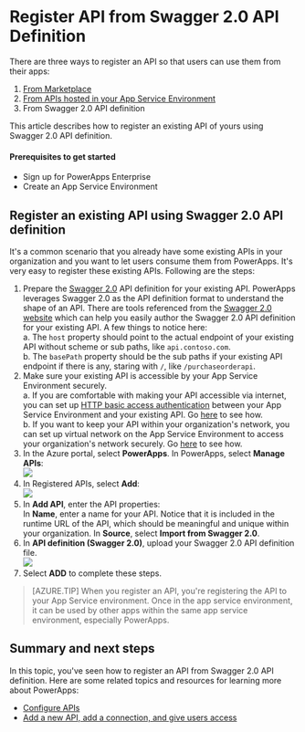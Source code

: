 <properties
	pageTitle="Register API from Swagger 2.0 API Definition | Microsoft Azure"
	description="Register API from Swagger 2.0 API defition of your existing API"
	services="powerapps"
	documentationCenter="" 
	authors="MandiOhlinger"
	manager="dwrede"
	editor=""/>

<tags
   ms.service="powerapps"
   ms.devlang="na"
   ms.topic="article"
   ms.tgt_pltfrm="na"
   ms.workload="na" 
   ms.date="11/17/2015"
   ms.author="guayan"/>

# Register API from Swagger 2.0 API Definition  

There are three ways to register an API so that users can use them from their apps:

1. [From Marketplace](powerapps-register-from-available-apis.md)
2. [From APIs hosted in your App Service Environment](powerapps-register-api-hosted-in-app-service.md)
3. From Swagger 2.0 API definition

This article describes how to register an existing API of yours using Swagger 2.0 API definition.

#### Prerequisites to get started

- Sign up for PowerApps Enterprise
- Create an App Service Environment

## Register an existing API using Swagger 2.0 API definition

It's a common scenario that you already have some existing APIs in your organization and you want to let users consume them from PowerApps. It's very easy to register these existing APIs. Following are the steps:

1. Prepare the [Swagger 2.0](http://swagger.io) API definition for your existing API. PowerApps leverages Swagger 2.0 as the API definition format to understand the shape of an API. There are tools referenced from the [Swagger 2.0 website](http://swagger.io) which can help you easily author the Swagger 2.0 API definition for your existing API. A few things to notice here:  
	a. The ``host`` property should point to the actual endpoint of your existing API without scheme or sub paths, like ``api.contoso.com``.  
	b. The ``basePath`` property should be the sub paths if your existing API endpoint if there is any, staring with ``/``, like ``/purchaseorderapi``.
2. Make sure your existing API is accessible by your App Service Environment securely.  
	a. If you are comfortable with making your API accessible via internet, you can set up [HTTP basic access authentication](https://tools.ietf.org/html/rfc2617) between your App Service Environment and your existing API. Go [here][14] to see how.  
	b. If you want to keep your API within your organization's network, you can set up virtual network on the App Service Environment to access your organization's network securely. Go [here][15] to see how.
3. In the Azure portal, select **PowerApps**. In PowerApps, select **Manage APIs**:  
	![][11]
4. In Registered APIs, select **Add**:  
	![][12]
5. In **Add API**, enter the API properties:  
	In **Name**, enter a name for your API. Notice that it is included in the runtime URL of the API, which should be meaningful and unique within your organization.
	In **Source**, select **Import from Swagger 2.0**.
6. In **API definition (Swagger 2.0)**, upload your Swagger 2.0 API definition file.  
	![][13]
7. Select **ADD** to complete these steps.

> [AZURE.TIP] When you register an API, you're registering the API to your App Service environment. Once in the app service environment, it can be used by other apps within the same app service environment, especially PowerApps.

## Summary and next steps

In this topic, you've seen how to register an API from Swagger 2.0 API definition. Here are some related topics and resources for learning more about PowerApps:  

- [Configure APIs][21]
- [Add a new API, add a connection, and give users access][22]

<!--References-->
[11]: ./media/powerapps-register-existing-api-from-api-definition/registered-apis-part.png
[12]: ./media/powerapps-register-existing-api-from-api-definition/add-api-button.png
[13]: ./media/powerapps-register-existing-api-from-api-definition/add-api-blade.png
[14]: powerapps-configure-apis.md
[15]: https://azure.microsoft.com/documentation/articles/app-service-app-service-environment-intro/
[21]: powerapps-configure-apis.md
[22]: powerapps-create-new-connector.md
